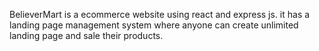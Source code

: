 BelieverMart is a ecommerce website using react and express js. it has a landing page management system where anyone can create unlimited landing page and sale their products.
